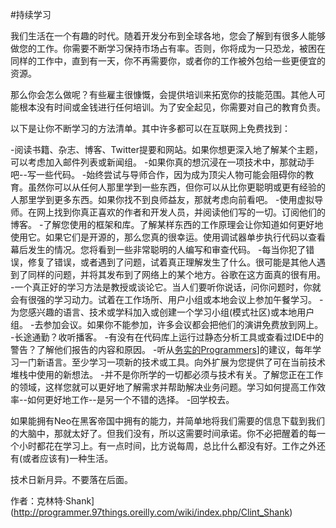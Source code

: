 #持续学习

我们生活在一个有趣的时代。随着开发分布到全球各地，您会了解到有很多人能够做您的工作。你需要不断学习保持市场占有率。否则，你将成为一只恐龙，被困在同样的工作中，直到有一天，你不再需要你，或者你的工作被外包给一些更便宜的资源。

那么你会怎么做呢？有些雇主很慷慨，会提供培训来拓宽你的技能范围。其他人可能根本没有时间或金钱进行任何培训。为了安全起见，你需要对自己的教育负责。

以下是让你不断学习的方法清单。其中许多都可以在互联网上免费找到：

-阅读书籍、杂志、博客、Twitter提要和网站。如果你想更深入地了解某个主题，可以考虑加入邮件列表或新闻组。
-如果你真的想沉浸在一项技术中，那就动手吧--写一些代码。
-始终尝试与导师合作，因为成为顶尖人物可能会阻碍你的教育。虽然你可以从任何人那里学到一些东西，但你可以从比你更聪明或更有经验的人那里学到更多东西。如果你找不到良师益友，那就考虑向前看吧。
-使用虚拟导师。在网上找到你真正喜欢的作者和开发人员，并阅读他们写的一切。订阅他们的博客。
-了解您使用的框架和库。了解某样东西的工作原理会让你知道如何更好地使用它。如果它们是开源的，那么您真的很幸运。使用调试器单步执行代码以查看幕后发生的情况。您将看到一些非常聪明的人编写和审查代码。
-每当你犯了错误，修复了错误，或者遇到了问题，试着真正理解发生了什么。很可能是其他人遇到了同样的问题，并将其发布到了网络上的某个地方。谷歌在这方面真的很有用。
-一个真正好的学习方法是教授或谈论它。当人们要听你说话，问你问题时，你就会有很强的学习动力。试着在工作场所、用户小组或本地会议上参加午餐学习。
-为您感兴趣的语言、技术或学科加入或创建一个学习小组(模式社区)或本地用户组。
-去参加会议。如果你不能参加，许多会议都会把他们的演讲免费放到网上。
-长途通勤？收听播客。
-有没有在代码库上运行过静态分析工具或查看过IDE中的警告？了解他们报告的内容和原因。
-听从[务实的Programmers](http://www.pragprog.com/titles/tpp/the-pragmatic-programmer)]的建议，每年学习一门新语言。至少学习一项新的技术或工具。向外扩展为您提供了可在当前技术堆栈中使用的新想法。
-并不是你所学的一切都必须与技术有关。了解您正在工作的领域，这样您就可以更好地了解需求并帮助解决业务问题。学习如何提高工作效率--如何更好地工作--是另一个不错的选择。
-回学校去。

如果能拥有Neo在黑客帝国中拥有的能力，并简单地将我们需要的信息下载到我们的大脑中，那就太好了。但我们没有，所以这需要时间承诺。你不必把醒着的每一个小时都花在学习上。有一点时间，比方说每周，总比什么都没有好。工作之外还有(或者应该有)一种生活。

技术日新月异。不要落在后面。

作者：克林特·Shank](http://programmer.97things.oreilly.com/wiki/index.php/Clint_Shank)